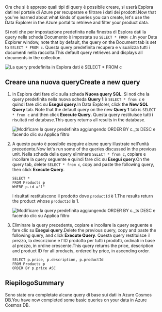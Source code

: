 <span data-ttu-id="ceac7-101">Ora che si è appreso quali tipi di query è possibile creare, si userà Esplora dati nel portale di Azure per recuperare e filtrare i dati dei prodotti.</span><span class="sxs-lookup"><span data-stu-id="ceac7-101">Now that you've learned about what kinds of queries you can create, let's use the Data Explorer in the Azure portal to retrieve and filter your product data.</span></span>

<span data-ttu-id="ceac7-102">Si noti che per impostazione predefinita nella finestra di Esplora dati la query nella scheda Documento è impostata su `SELECT * FROM c`.</span><span class="sxs-lookup"><span data-stu-id="ceac7-102">In your Data Explorer window, note that by default, the query on the Document tab is set to `SELECT * FROM c`.</span></span> <span data-ttu-id="ceac7-103">Questa query predefinita recupera e visualizza tutti i documenti nella raccolta.</span><span class="sxs-lookup"><span data-stu-id="ceac7-103">This default query retrieves and displays all documents in the collection.</span></span>

![La query predefinita in Esplora dati è `SELECT * FROM c`](../media-draft/4-run-queries/azure-cosmosdb-data-explorer-query.png)

## <a name="create-a-new-query"></a><span data-ttu-id="ceac7-105">Creare una nuova query</span><span class="sxs-lookup"><span data-stu-id="ceac7-105">Create a new query</span></span>

1. <span data-ttu-id="ceac7-106">In Esplora dati fare clic sulla scheda **Nuova query SQL**. Si noti che la query predefinita nella nuova scheda **Query 1** è `SELECT * from c` e quindi fare clic su **Esegui query**.</span><span class="sxs-lookup"><span data-stu-id="ceac7-106">In Data Explorer, click the **New SQL Query** tab. Note that the default query on the new  **Query 1** tab is `SELECT * from c` and then click **Execute Query**.</span></span> <span data-ttu-id="ceac7-107">Questa query restituisce tutti i risultati nel database.</span><span class="sxs-lookup"><span data-stu-id="ceac7-107">This query returns all results in the database.</span></span>

    ![Modificare la query predefinita aggiungendo ORDER BY c._ts DESC e facendo clic su Applica filtro](../media-draft/4-run-queries/azure-cosmosdb-data-explorer-edit-query.png)

2. <span data-ttu-id="ceac7-109">A questo punto è possibile eseguire alcune query illustrate nell'unità precedente.</span><span class="sxs-lookup"><span data-stu-id="ceac7-109">Now let's run some of the queries discussed in the previous unit.</span></span> <span data-ttu-id="ceac7-110">Nella scheda della query eliminare `SELECT * from c`, copiare e incollare la query seguente e quindi fare clic su **Esegui query**.</span><span class="sxs-lookup"><span data-stu-id="ceac7-110">On the query tab, delete `SELECT * from c`, copy and paste the following query, then click **Execute Query**.</span></span>

    ```
    SELECT *
    FROM Products p
    WHERE p.id ="1"
    ```

    <span data-ttu-id="ceac7-111">I risultati restituiscono il prodotto dove `productId` è 1.</span><span class="sxs-lookup"><span data-stu-id="ceac7-111">The results return the product whose `productId` is 1.</span></span>

    ![Modificare la query predefinita aggiungendo ORDER BY c._ts DESC e facendo clic su Applica filtro](../media-draft/4-run-queries/azure-cosmosdb-data-explorer-query-by-id.png)

3. <span data-ttu-id="ceac7-113">Eliminare la query precedente, copiare e incollare la query seguente e fare clic su **Esegui query**.</span><span class="sxs-lookup"><span data-stu-id="ceac7-113">Delete the previous query, copy and paste the following query, and click **Execute Query**.</span></span> <span data-ttu-id="ceac7-114">Questa query restituisce il prezzo, la descrizione e l'ID prodotto per tutti i prodotti, ordinati in base al prezzo, in ordine crescente.</span><span class="sxs-lookup"><span data-stu-id="ceac7-114">This query returns the price, description and product ID for all products, ordered by price, in ascending order.</span></span>
 
    ```
    SELECT p.price, p.description, p.productId
    FROM Products p
    ORDER BY p.price ASC
    ```

## <a name="summary"></a><span data-ttu-id="ceac7-115">Riepilogo</span><span class="sxs-lookup"><span data-stu-id="ceac7-115">Summary</span></span>

<span data-ttu-id="ceac7-116">Sono state ora completate alcune query di base sui dati in Azure Cosmos DB.</span><span class="sxs-lookup"><span data-stu-id="ceac7-116">You have now completed some basic queries on your data in Azure Cosmos DB.</span></span> 